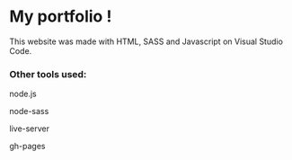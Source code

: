 # My portfolio !
 This website was made with HTML, SASS and Javascript on Visual Studio Code.
### Other tools used: 
 node.js
 
 
 node-sass 
 
 
 live-server
 

 gh-pages
